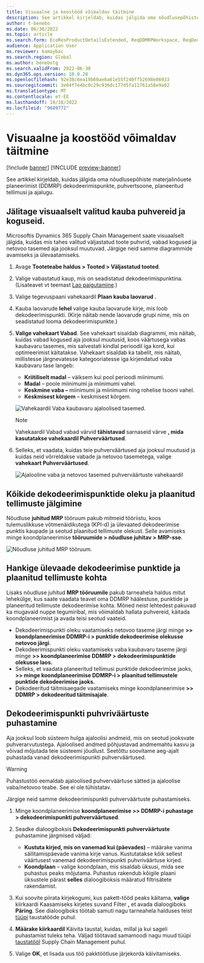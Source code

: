 ```yaml
---
title: Visuaalne ja koostööd võimaldav täitmine
description: See artikkel kirjeldab, kuidas jälgida oma nõudlusepõhiste materjalinõuete planeerimist (DDMRP) dekodeerimispunkte, puhvertsoone, planeeritud tellimusi ja ajalugu.
author: t-benebo
ms.date: 06/30/2022
ms.topic: article
ms.search.form: EcoResProductDetailsExtended, ReqDDMRPWorkspace, ReqDecouplingPointsStatusByNetFlow, ReqDecouplingPointStatusByOnHand, ReqPlannedOrderForm, ReqItemDecoupledLeadTime
audience: Application User
ms.reviewer: kamaybac
ms.search.region: Global
ms.author: benebotg
ms.search.validFrom: 2022-06-30
ms.dyn365.ops.version: 10.0.28
ms.openlocfilehash: 92e38c6ea19b60ae0a61e55f240ff52698e06933
ms.sourcegitcommit: 3e04f7e4bc0c29c936dc177d5fa11761a58e9a02
ms.translationtype: MT
ms.contentlocale: et-EE
ms.lasthandoff: 10/18/2022
ms.locfileid: "9689772"
---
```

# <a name="visual-and-collaborative-execution"></a>Visuaalne ja koostööd võimaldav täitmine

[!include [banner](../../includes/banner.md)]
[!INCLUDE [preview-banner](../../includes/preview-banner.md)]
<!-- KFM: Preview until further notice -->

See artikkel kirjeldab, kuidas jälgida oma nõudlusepõhiste materjalinõuete planeerimist (DDMRP) dekodeerimispunkte, puhvertsoone, planeeritud tellimusi ja ajalugu.

## <a name="visually-track-buffers-and-quantities-for-a-selected-item"></a>Jälitage visuaalselt valitud kauba puhvereid ja koguseid.

Microsoftis Dynamics 365 Supply Chain Management saate visuaalselt jälgida, kuidas mis tahes valitud väljastatud toote puhvrid, vabad kogused ja netovoo tasemed aja jooksul muutuvad. Järgige neid samme diagrammide avamiseks ja ülevaatamiseks.

1. Avage **Tooteteabe haldus \> Tooted \> Väljastatud tooted**.
1. Valige vabastatud kaup, mis on seadistatud dekodeerimispunktina. (Lisateavet vt teemast [Lao paigutamine](ddmrp-inventory-positioning.md).)
1. Valige tegevuspaani vahekaardil **Plaan kauba laovarud** **.**
1. Kauba laovarude **lehel** valige kauba laovarude kirje, mis loob dekodeerimispunkti. (Kirje näitab nende laovarude grupi nime, mis on seadistatud looma dekodeerimispunkte.)
1. **Valige vahekaart Vabad**. See vahekaart sisaldab diagrammi, mis näitab, kuidas vabad kogused aja jooksul muutusid, koos väärtusega vabas kaubavaru tasemes, mis salvestati kindlal perioodil iga kord, kui optimeerimist käitatakse. Vahekaart sisaldab ka tabelit, mis näitab, millistesse järgnevatesse kategooriatesse iga kirjendatud vaba kaubavaru tase langeb:

    - **Kriitiliselt madal** – väiksem kui pool perioodi miinimumi.
    - **Madal** – poole miinimumi ja miinimumi vahel.
    - **Keskmine vaba –** miinimumi ja miinimumi ning rohelise tsooni vahel.
    - **Keskmisest kõrgem** – keskmisest kõrgem.

    ![Vahekaardil Vaba kaubavaru ajaloolised tasemed.](media/ddmrp-on-hand-graph.png "Vaba kaubavaru ajaloolised tasemed vahekaardil")

    > [!NOTE]
    > Vahekaardil Vabad vabad värvid **tähistavad** sarnaseid värve **, mida kasutatakse vahekaardil Puhverväärtused**.

1. Selleks, et vaadata, kuidas teie puhverväärtused aja jooksul muutusid ja kuidas neid võrreldakse vabade ja netovoo tasemetega, valige **vahekaart Puhverväärtused**.

    ![Ajalooline vaba ja netovoo tasemed puhverväärtuste vahekaardil](media/ddmrp-buffer-values-graph.png "Ajalooline vaba ja netovoo tasemed puhverväärtuste vahekaardil")

## <a name="track-the-status-and-planned-orders-for-all-decoupling-points"></a>Kõikide dekodeerimispunktide oleku ja plaanitud tellimuste jälgimine

Nõudluse **juhitud MRP** tööruum pakub mitmeid tööriistu, koos tulemuslikkuse võtmenäidikutega (KPI-d) ja ülevaated dekodeerimise punktis kaupade ja seotud plaanitud tellimuste olekust. Selle avamiseks minge koondplaneerimise **tööruumide \> nõudluse juhitav \> MRP-sse**.

![Nõudluse juhitud MRP tööruum.](media/ddmrp-workspace.png "Nõudluse juhitud MRP tööruum")

## <a name="get-overviews-of-decoupling-points-and-planned-orders"></a>Hankige ülevaade dekodeerimise punktide ja plaanitud tellimuste kohta

Lisaks nõudluse juhitud **MRP tööruumile** pakub tarneahela haldus mitut lehekülge, kus saate vaadata teavet oma DDMRP häälestuse, punktide ja planeeritud tellimuste dekodeerimise kohta. Mõned neist lehtedest pakuvad ka mugavaid nuppe tegumiribal, mis võimaldab hallata puhvereid, käitada koondplaneerimist ja avada teisi seotud vaateid.

- Dekodeerimispunkti oleku vaatamiseks netovoo taseme järgi minge **\>\> koondplaneerimise DDMRP-i \> punktide dekodeerimise olekusse netovoo järgi**.
- Dekodeerimispunkti oleku vaatamiseks vaba kaubavaru taseme järgi minge **\>\> koondplaneerimise DDMRP \> dekodeerimispunktide olekusse laos.**
- Selleks, et vaadata planeeritud tellimusi punktide dekodeerimise jaoks, **\>\> minge koondplaneerimise DDMRP-i \> plaanitud tellimustele punktide dekodeerimise jaoks.**
- Dekodeeritud täitmisaegade vaatamiseks minge koondplaneerimise **\>\> DDMRP \> dekodeeritud täitmisajale**.

## <a name="clean-up-decoupling-point-buffer-values"></a>Dekodeerimispunkti puhvriväärtuste puhastamine

Aja jooksul loob süsteem hulga ajaloolisi andmeid, mis on seotud jooksvate puhverarvutustega. Ajaloolised andmed põhjustavad andmemahtu kasvu ja võivad mõjutada teie süsteemi jõudlust. Seetõttu soovitame aeg-ajalt puhastada vanad dekodeerimispunkti puhverväärtused.

> [!WARNING]
> Puhastustöö eemaldab ajaloolised puhverväärtuse sätted ja ajaloolise vaba/netovoo teabe. See ei ole tühistatav.

Järgige neid samme dekodeerimispunkti puhverväärtuste puhastamiseks.

1. Minge koondplaneerimise **koondplaneerimise \>\> DDMRP-i puhastage \> dekodeerimispunkti puhverväärtused**.
1. Seadke dialoogiboksis **Dekodeerimispunkti puhverväärtuste** puhastamine järgmised väljad:

    - **Kustuta kirjed, mis on vanemad kui (päevades)** – määrake vanima säilitamispäevade vanima kirje vanus. Kustutatakse kõik sellest väärtusest vanemad dekodeerimispunkti puhvriväärtuse kirjed.
    - **Koondplaan** – valige koondplaan, mis sisaldab üksusi, mida see puhastus peaks mõjutama. Puhastus rakendub kõigile plaani üksustele pärast **selles** dialoogiboksis määratud filtrisätete rakendamist.

1. Kui soovite piirata kirjekogumi, kus pakett-tööd peaks käitama, **valige** kiirkaardi Kaasamiseks kirjetes suvand Filter **,** et avada dialoogiboks **Päring**. See dialoogiboks töötab samuti nagu tarneahela halduses teist [tüüpi](../../../fin-ops-core/dev-itpro/sysadmin/batch-processing-overview.md) taustatööde puhul.
1. **Määrake kiirkaardil** Käivita taustal, kuidas, millal ja kui sageli puhastamist tuleks teha. Väljad töötavad samamoodi nagu muud tüüpi [taustatööl](../../../fin-ops-core/dev-itpro/sysadmin/batch-processing-overview.md) Supply Chain Management puhul.
1. Valige **OK**, et lisada uus töö pakktöötluse järjekorda käivitamiseks.
